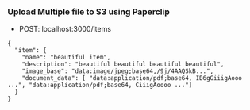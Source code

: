 ### Upload Multiple file to S3 using Paperclip

- POST:  localhost:3000/items

````
{
  "item": {
    "name": "beautiful item",
    "description": "beautiful beautiful beautiful beautiful",
    "image_base": "data:image/jpeg;base64,/9j/4AAQSkB...",
    "document_data": [ "data:application/pdf;base64, IB6gGiiigAooo ...", "data:application/pdf;base64, CiiigAoooo ..."]
  }
}
````
